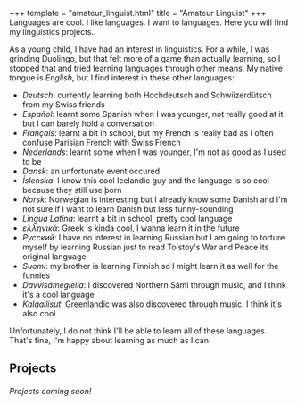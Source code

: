 +++
template = "amateur_linguist.html"
title = "Amateur Linguist"
+++
Languages are cool. I like languages. I want to languages. Here you will find my linguistics projects.

As a young child, I have had an interest in linguistics. For a while, I was grinding Duolingo, but that felt more of a game than actually learning, so I stopped that and tried learning languages through other means. My native tongue is *English*, but I find interest in these other languages: 
- *Deutsch*: currently learning both Hochdeutsch and Schwiizerdütsch from my Swiss friends
- *Español*: learnt some Spanish when I was younger, not really good at it but I can barely hold a conversation
- *Français*: learnt a bit in school, but my French is really bad as I often confuse Parisian French with Swiss French
- *Nederlands*: learnt some when I was younger, I'm not as good as I used to be
- *Dansk*: an unfortunate event occured
- *Íslenska*: I know this cool Icelandic guy and the language is so cool because they still use þorn
- *Norsk*: Norwegian is interesting but I already know some Danish and I'm not sure if I want to learn Danish but less funny-sounding
- *Lingua Latina*: learnt a bit in school, pretty cool language
- *ελληνικά*: Greek is kinda cool, I wanna learn it in the future
- *Русский*: I have no interest in learning Russian but I am going to torture myself by learning Russian just to read Tolstoy's War and Peace its original language
- *Suomi*: my brother is learning Finnish so I might learn it as well for the funnies
- *Davvisámegiella*: I discovered Northern Sámi through music, and I think it's a cool language
- *Kalaallisut*: Greenlandic was also discovered through music, I think it's also cool 

Unfortunately, I do not think I'll be able to learn all of these languages. That's fine, I'm happy about learning as much as I can. 
## Projects
###### Projects coming soon!
